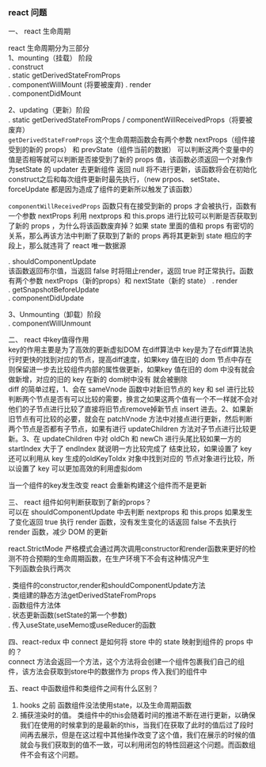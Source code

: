 ### react 问题

一、 react 生命周期  

react 生命周期分为三部分  
1、mounting（挂载） 阶段  
. construct  
. static getDerivedStateFromProps  
. componentWillMount (将要被废弃)
. render  
. componentDidMount  

2、updating（更新）阶段  
. static getDerivedStateFromProps / componentWillReceivedProps（将要被废弃）  
``` getDerivedStateFromProps ``` 这个生命周期函数会有两个参数 nextProps（组件接受到的新的 props） 和 prevState（组件当前的数据） 可以判断这两个变量中的值是否相等就可以判断是否接受到了新的 props 值，该函数必须返回一个对象作为setState 的 updater 去更新组件 返回 null 将不进行更新，该函数将会在初始化construct之后和每次组件更新时最先执行，（new prpos、 setState、 forceUpdate 都是因为造成了组件的更新所以触发了该函数）

``` componentWillReceivedProps ``` 函数只有在接受到新的 props 才会被执行，函数有一个参数 nextProps 利用 nextprops 和 this.props 进行比较可以判断是否获取到了新的 props ，为什么将该函数废弃掉？如果 state 里面的值和 props 有密切的关系，那么再该方法中判断了获取到了新的 props 再将其更新到 state 相应的字段上，那么就违背了 react 唯一数据源

. shouldComponentUpdate  
该函数返回布尔值，当返回 false 时将阻止render，返回 true 时正常执行。函数有两个参数 nextProps（新的props）和 nextState（新的 state）
. render  
. getSnapshotBeforeUpdate  
. componentDidUpdate  

3、Unmounting（卸载）阶段  
. componentWillUnmount  

二、 react 中key值得作用  
key的作用主要是为了高效的更新虚拟DOM
在diff算法中 key是为了在diff算法执行时更快的找到对应的节点，提高diff速度，如果key 值在旧的 dom 节点中存在则保留进一步去比较组件内部的属性做更新，如果key 值在旧的 dom 中没有就会做新增，对应的旧的 key 在新的 dom树中没有 就会被删除  
diff 的简单过程，1、会在 sameVnode 函数中对新旧节点的 key 和 sel 进行比较判断两个节点是否有可以比较的需要，换言之如果这两个值有一个不一样就不会对他们的子节点进行比较了直接将旧节点remove掉新节点 insert 进去。2、如果新旧节点有可比较的必要，就会在 patchVnode 方法中对接点进行更新，然后判断两个节点是否都有子节点，如果有进行 updateChildren 方法对子节点进行比较更新。3、在 updateChildren 中对 oldCh 和 newCh 进行头尾比较如果一方的startIndex 大于了 endIndex 就说明一方比较完成了 结束比较，如果设置了 key 还可以利用从 key 生成的oldKeyToIdx 对象中找到对应的 节点对象进行比较，所以设置了 key 可以更加高效的利用虚拟dom  

当一个组件的key发生改变 react 会重新构建这个组件而不是更新

三、 react 组件如何判断获取到了新的props？  
可以在 shouldComponentUpdate 中去判断 nextprops 和 this.props 如果发生了变化返回 true 执行 render 函数，没有发生变化的话返回 false 不去执行 render 函数，减少 DOM 的更新


react.StrictMode 严格模式会通过两次调用constructor和render函数来更好的检测不符合预期的生命周期函数，在生产环境下不会有这种情况产生  
下列函数会执行两次  

. 类组件的constructor,render和shouldComponentUpdate方法  
. 类组建的静态方法getDerivedStateFromProps  
. 函数组件方法体  
. 状态更新函数(setState的第一个参数)  
. 传入useState,useMemo或useReducer的函数

四、react-redux 中 connect 是如何将 store 中的 state 映射到组件的 props 中的？  
connect 方法会返回一个方法，这个方法将会创建一个组件包裹我们自己的组件，该方法会获取到store中的数据作为 props 传入我们的组件中

五、react 中函数组件和类组件之间有什么区别？  
1. hooks 之前 函数组件没法使用state，以及生命周期函数  
2. 捕获渲染时的值。  类组件中的this会随着时间的推进不断在进行更新，以确保我们在使用的时候拿到的是最新的this，当我们在获取了此时的值后过了段时间再去展示，但是在这过程中其他操作改变了这个值，我们在展示的时候的值就会与我们获取到的值不一致，可以利用闭包的特性回避这个问题。而函数组件不会有这个问题。